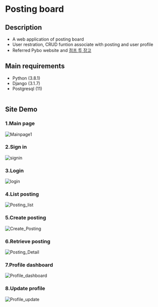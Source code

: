 # Posting board 

## Description 
* A web application of posting board 
* User restration, CRUD funtion associate with posting and user profile      
* Referred Pybo website and [점프 투 장고](https://wikidocs.net/book/4223)

## Main requirements 
* Python (3.8.1)
* Django (3.1.7)
* Postgresql (11) 
</br></br>

## Site Demo

### 1.Main page 
![Mainpage1](https://user-images.githubusercontent.com/80245390/132004611-be9dd2a3-40ca-4c58-b641-f4a1c404dd8e.JPG) 
</br>

### 2.Sign in
![signin](https://user-images.githubusercontent.com/80245390/132005691-5f869b60-3f17-4a9d-8268-2aae71f77c1e.JPG)
</br>

### 3.Login
![login](https://user-images.githubusercontent.com/80245390/132004690-8b84c295-7ca1-4869-b9f9-2ba04a536044.JPG)
</br>

### 4.List posting
![Posting_list](https://user-images.githubusercontent.com/80245390/132005006-af5e0663-e49b-4b93-9f23-3b63c5f4127a.JPG)
</br>

### 5.Create posting
![Create_Posting](https://user-images.githubusercontent.com/80245390/132005120-b74e6a41-d332-48ea-8a54-4f0309018be4.jpg)
</br>

### 6.Retrieve posting
![Posting_Detail](https://user-images.githubusercontent.com/80245390/132005362-00c88cbd-0a90-483c-8815-99722b6be025.JPG)
</br>

### 7.Profile dashboard
![Profile_dashboard](https://user-images.githubusercontent.com/80245390/132005547-dc5b249b-f8f6-4ba1-9255-a5b61a69fb38.JPG)
</br>

### 8.Update profile
![Profile_update](https://user-images.githubusercontent.com/80245390/132005767-e574ccd2-e630-4502-8f7f-7eaf7631324e.JPG)
</br>


